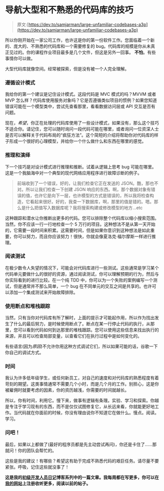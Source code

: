 # 导航大型和不熟悉的代码库的技巧

> 原文:[https://dev.to/samjarman/large-unfamiliar-codebases-a3p](https://dev.to/samjarman/large-unfamiliar-codebases-a3p)

所以你刚开始在一家公司工作，也许这是你的第一份软件工作。您面临着一个新的、庞大的、不熟悉的代码库和一个需要修复的 bug。代码库的规模是你从未真正见过的。你的课程作业项目最多是几个文件，但这是另外一回事。 **不怕**。有些事情你可以做。

大型代码库就像空间。经常被探索，但是没有被一个人完全理解。

### [](#follow-the-design-patterns)遵循设计模式

我给你的第一个建议是记住设计模式。这段代码是 MVC 模式的吗？MVVM 或者 MVP 怎么样？代码库使用服务对象吗？它是否遵循类似项目的惯例？如果您知道错误可能在一个模型类中，尝试先查看那里，看看数据访问层或 API 交互是否有问题。

现在，*希望*，你正在处理的代码库使用了一些设计模式，如果没有，那么这个技巧不适合你。请记住，您可以随时询问一段代码可能在哪里，或者询问一位资深人士是否可以解释关于代码布局的“疯狂方法”。这个简短的介绍将帮助你对代码库的样子形成一个很好的心理模型，并给你一个什么做什么和东西在哪里的感觉。

### [](#reason-and-deduce)推理和演绎

下一个技巧是对设计模式进行推理和推断。试着从逻辑上思考 bug 可能在哪里。这是一个我脑海中对一个典型的现代网络应用程序进行故障诊断的例子。

> 前端收到了一个错误，好的，让我们检查它正在发送的 JSON。酷，那也不对。所以让我们检查一下创建 JSON 响应的东西。啊，那个数据对象有错误的值，也许它是向下一层，也许模型的方式是错误的，所以我将检查构造，它看起来很好。好的，我查一下数据库，啊，那里的值是错的。嗯。那么是什么把值写入数据库呢？我将搜索构建或修改模型的地方…etc

这种跟踪和潜水让你推断出更多的代码。您可以排除整个代码库以缩小搜索范围。当然，你不应该一行一行地检查一个 5 万行的项目。这种想法不是从第一天开始的，它需要一段时间来积累。这需要时间，但是如果你意识到这种想法是如此重要，你可以努力，而且你应该努力！很快，你就会像夏洛克·福尔摩斯一样进行推理。

### [](#read-the-tests)阅读测试

在极少数令人失望的情况下，可能会对代码库进行一些测试。这些通常是学习某个代码单元要做什么的很好的资源，通过阅读测试，你可以理解预期的行为，然后与你实际看到的进行比较。在一个纯 TDD 中，你可以为一个失败的案例编写一个测试，但是通常并不那么简单，一个 bug 在不同单元的交互之间是共享的。也许可以添加一个集成测试来开始故障排除。

### [](#use-breakpoints-and-stacktraces)使用断点和堆栈跟踪

当然，只有当你对代码库有所了解时，上面的提示才可能起作用，所以作为找出发生了什么的最后努力，是时候使用断点了。断点在某一行停止代码的执行，从那里，您可以看到代码如何到达那里的堆栈跟踪。您可以使用这些信息来找出执行的来源，并且可以检查局部变量，以查看它们在执行过程中是如何变化的。

有些语言(因为*原因*)不允许你用这种方式调试它们，所以如果可能的话，谷歌一下你自己的调试方式。

### [](#time)时间

我认为许多低年级学生，或任何新员工，对自己的速度和对代码库的熟悉程度有着苛刻的期望。这类事情通常不需要几个小时，而是几个月的工作。别担心，这是你被雇佣时就要考虑的因素，你的资历越浅，你需要的时间就越长。

所以，你有时间，利用它。慢下来，做事有逻辑有条理。实验、学习和探索。你越是专注于学习现有的东西，而不是仅仅试图修复它，从长远来看，你就能更好地工作。当代码就在你面前的时候，你没有理由说你不知道它在做什么。慢点。阅读。学习。

### [](#ask)问吧！

最后，如果以上都做了(最好的程序员都是先主动尝试再问)，你还是卡住了……那就问！你的团队会帮忙的。

这些是我的建议！有哪些？希望这有助于完成不熟悉代码的艰巨任务。请尽量不要紧张。呼吸，记住这些就没事了！

**这是我的[初级开发人员日记](https://www.samjarman.co.nz/diaries)博客系列中的一篇文章。我每周都在写更多，你可以在[我的网站](https://www.samjarman.co.nz/diaries)上注册收听更多，阅读以前的帖子。**
